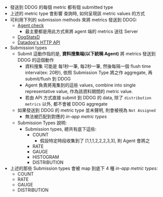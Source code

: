 
# 

- 發送到 DDOG 的每個 metric 都有個 submitted type
- 上述的 metric type 會影響 查詢時, 如何呈現該 metric values 的方式
- 可利用下列的 submission methods 來將 metrics 發送到 DDOG:
    - [Agent check](https://docs.datadoghq.com/metrics/custom_metrics/agent_metrics_submission/?tab=count)
        - 最主要都是用此方式來將 agent 端的 metrics 送往 Server
    - [DogStatsD](https://docs.datadoghq.com/metrics/custom_metrics/dogstatsd_metrics_submission/)
    - [Datadog's HTTP API](https://docs.datadoghq.com/api/latest/metrics/#submit-metrics)
- Submission types
    - Submit 這動作指的是, **資料搜集端(以下統稱 Agent)** 將 metrics 發送到 DDOG 的這個動作
        - 資料搜集 可能是 每1秒一筆, 每2秒一筆, 然後每隔一個 flush time interval(ex: 20秒), 依照 Submission Type 將之作 aggregate, 再 submit/flush 到 DDOG
        - Agent 負責將蒐集到的這些 values, combine into single representative value, 作為該資料期間的 metric value.
        - 若由 API 方式直接 submit 到 DDOG 的 data, 除了 `distribution metrics` 以外, 都不會被 DDOG aggregate
    - 如果發送到 DDOG 的 metric type 並未聲明, 則會被視為 `Not Assigned`
        - 無法被匹配到對應的 *in-app metric types*
    - Submission Types 說明:
        - Submission types, 總共有底下這些:
            - COUNT
                - 假設特定時段收集到了 [1,1,1,2,2,2,3,3], 則 Agent 會將之
            - RATE
            - GAUGE
            - HISTOGRAM
            - DISTRIBUTION
- 上述的那些 Submission types 會被 map 到底下 4 種 *in-app metric types*:
    - COUNT
    - RATE
    - GAUGE
    - DISTRIBUTION




